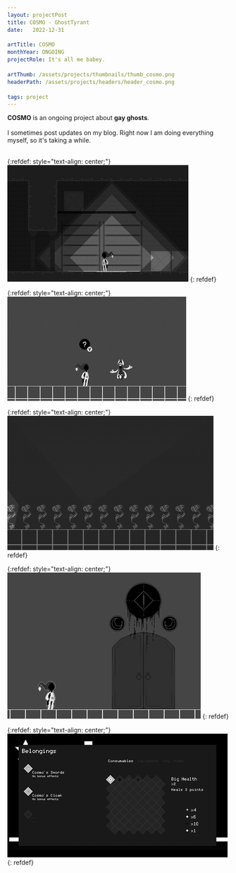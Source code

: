 ```yaml
---
layout: projectPost
title: COSMO - GhostTyrant
date:   2022-12-31

artTitle: COSMO
monthYear: ONGOING
projectRole: It's all me babey.

artThumb: /assets/projects/thumbnails/thumb_cosmo.png
headerPath: /assets/projects/headers/header_cosmo.png

tags: project
---
```


<b>COSMO</b> is an ongoing project about <b>gay ghosts</b>.
<br>
<br>I sometimes post updates on my blog. Right now I am doing everything myself, so it's taking a while.
<br>
<br>

{:refdef: style="text-align: center;"}
![one](/assets/projects/cosmo_0.gif)
{: refdef}

{:refdef: style="text-align: center;"}
![three](/assets/projects/cosmo_2.gif)
{: refdef}

{:refdef: style="text-align: center;"}
![two](/assets/projects/cosmo_1.gif)
{: refdef}

{:refdef: style="text-align: center;"}
![door](/assets/projects/cosmo_4.gif)
{: refdef}

{:refdef: style="text-align: center;"}
![four](/assets/projects/cosmo_3.png)
{: refdef}
